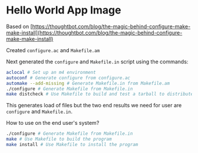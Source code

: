 # Hello World App Image

Based on [https://thoughtbot.com/blog/the-magic-behind-configure-make-make-install](https://thoughtbot.com/blog/the-magic-behind-configure-make-make-install)

Created `configure.ac` and `Makefile.am`

Next generated the `configure` and `Makefile.in` script using the commands:

```bash
aclocal # Set up an m4 environment
autoconf # Generate configure from configure.ac
automake --add-missing # Generate Makefile.in from Makefile.am
./configure # Generate Makefile from Makefile.in
make distcheck # Use Makefile to build and test a tarball to distribute
```

This generates load of files but the two end results we need for user are `configure` and `Makefile.in`.

How to use on the end user's system?

```bash
./configure # Generate Makefile from Makefile.in
make # Use Makefile to build the program
make install # Use Makefile to install the program
```
